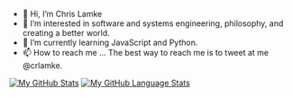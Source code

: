 - 👋 Hi, I’m Chris Lamke
- 👀 I’m interested in software and systems engineering, philosophy, and creating a better world. 
- 🌱 I’m currently learning JavaScript and Python.
- 📫 How to reach me ... The best way to reach me is to tweet at me @crlamke. 

[![My GitHub Stats](https://github-readme-stats.vercel.app/api/?username=crlamke&count_private=true&theme=tokyonight&showicons=true)]()
[![My GitHub Language Stats](https://github-readme-stats.vercel.app/api/top-langs/?username=crlamke&langs_count=5&theme=tokyonight)]()


<!---
crlamke/crlamke is a ✨ special ✨ repository because its `README.md` (this file) appears on your GitHub profile.
You can click the Preview link to take a look at your changes.
--->
